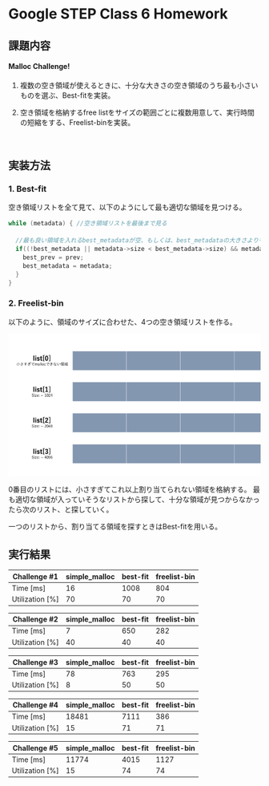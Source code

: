# Google STEP Class 6 Homework

## 課題内容

#### Malloc Challenge!

1. 複数の空き領域が使えるときに、十分な大きさの空き領域のうち最も小さいものを選ぶ、Best-fitを実装。

2. 空き領域を格納するfree listをサイズの範囲ごとに複数用意して、実行時間の短縮をする、Freelist-binを実装。

<br>

## 実装方法

### 1. Best-fit

空き領域リストを全て見て、以下のようにして最も適切な領域を見つける。

```C
while (metadata) { //空き領域リストを最後まで見る

  //最も良い領域を入れるbest_metadataが空、もしくは、best_metadataの大きさよりも適切な大きさの領域があったら
  if((!best_metadata || metadata->size < best_metadata->size) && metadata->size >= size){
    best_prev = prev;
    best_metadata = metadata;
  }
}
```

### 2. Freelist-bin

以下のように、領域のサイズに合わせた、4つの空き領域リストを作る。

<img src="https://github.com/llannasatoll/step2022/blob/main/week6/freelist_bin.png" heigh="200">

0番目のリストには、小さすぎてこれ以上割り当てられない領域を格納する。
最も適切な領域が入っていそうなリストから探して、十分な領域が見つからなかったら次のリスト、と探していく。

一つのリストから、割り当てる領域を探すときはBest-fitを用いる。


## 実行結果
|Challenge #1    |   simple_malloc |       best-fit | freelist-bin |
|--------------- | --------------- | ---------------| ---------------|
|       Time [ms]|              16 |          1008  |            804|
|Utilization [%] |              70 |              70|              70|

|Challenge #2    |   simple_malloc |       best-fit|freelist-bin |
|--------------- | --------------- | ---------------| ---------------|
|       Time [ms]|               7 |              650|             282|
|Utilization [%] |              40 |              40|              40|

|Challenge #3    |   simple_malloc |      best-fit|freelist-bin |
|--------------- | --------------- | ---------------| ---------------|
|       Time [ms]|              78 |             763|             295|
|Utilization [%] |               8 |              50|              50|

|Challenge #4    |   simple_malloc |       best-fit|freelist-bin |
|--------------- | --------------- | ---------------| ---------------|
|       Time [ms]|           18481 |             7111|             386|
|Utilization [%] |              15 |              71|              71|

|Challenge #5    |   simple_malloc |       best-fit|freelist-bin |
|--------------- | --------------- | ---------------| ---------------|
|       Time [ms]|           11774 |            4015|            1127|
|Utilization [%] |              15 |              74|              74|
